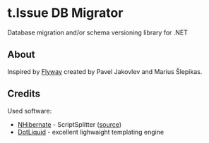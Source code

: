 # t.Issue DB Migrator
Database migration and/or schema versioning library for .NET
## About
Inspired by [Flyway](https://flywaydb.org/) created by Pavel Jakovlev and Marius Šlepikas.
## Credits
Used software:
* [NHibernate](http://nhibernate.info) - ScriptSplitter ([source](https://github.com/nhibernate/nhibernate-core/blob/master/src/NHibernate/Tool/hbm2ddl/ScriptSplitter.cs))
* [DotLiquid](http://dotliquidmarkup.org/) - excellent lighwaight templating engine